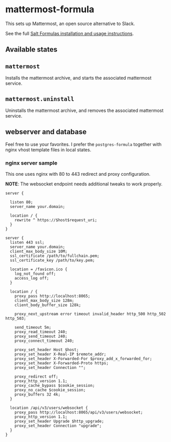 # mattermost-formula

This sets up Mattermost, an open source alternative to Slack.

See the full [Salt Formulas installation and usage instructions](http://docs.saltstack.com/en/latest/topics/development/conventions/formulas.html).

## Available states

``mattermost``
------------

Installs the mattermost archive, and starts the associated mattermost service.


``mattermost.uninstall``
------------------

Uninstalls the mattermost archive, and removes the associated mattermost service.


## webserver and database

Feel free to use your favorites. I prefer the `postgres-formula` together with
nginx vhost template files in local states.

### nginx server sample

This one uses nginx with 80 to 443 redirect and proxy configuration.

__NOTE__: The websocket endpoint needs additional tweaks to work properly.

```nginx
server {

  listen 80;
  server_name your.domain;

  location / {
    rewrite ^ https://$host$request_uri;
  }
}

server {
  listen 443 ssl;
  server_name your.domain;
  client_max_body_size 10M;
  ssl_certificate /path/to/fullchain.pem;
  ssl_certificate_key /path/to/key.pem;

  location = /favicon.ico {
    log_not_found off;
    access_log off;
  }

  location / {
    proxy_pass http://localhost:8065;
    client_max_body_size 128m;
    client_body_buffer_size 128k;

    proxy_next_upstream error timeout invalid_header http_500 http_502 http_503;

    send_timeout 5m;
    proxy_read_timeout 240;
    proxy_send_timeout 240;
  	proxy_connect_timeout 240;

    proxy_set_header Host $host;
    proxy_set_header X-Real-IP $remote_addr;
    proxy_set_header X-Forwarded-For $proxy_add_x_forwarded_for;
    proxy_set_header X-Forwarded-Proto https;
    proxy_set_header Connection "";

    proxy_redirect off;
  	proxy_http_version 1.1;
    proxy_cache_bypass $cookie_session;
  	proxy_no_cache $cookie_session;
  	proxy_buffers 32 4k;
  }

  location /api/v3/users/websocket {
    proxy_pass http://localhost:8065/api/v3/users/websocket;
    proxy_http_version 1.1;
    proxy_set_header Upgrade $http_upgrade;
    proxy_set_header Connection "upgrade";
  }
}
```
